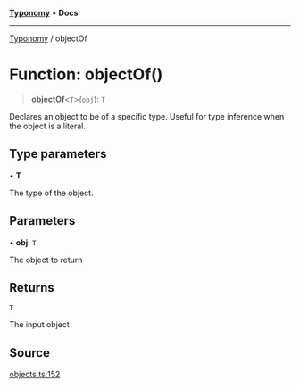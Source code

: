 [**Typonomy**](../README.md) • **Docs**

***

[Typonomy](../globals.md) / objectOf

# Function: objectOf()

> **objectOf**\<`T`\>(`obj`): `T`

Declares an object to be of a specific type.
Useful for type inference when the object is a literal.

## Type parameters

• **T**

The type of the object.

## Parameters

• **obj**: `T`

The object to return

## Returns

`T`

The input object

## Source

[objects.ts:152](https://github.com/softcraft-development/typonomy/blob/1c47fc13034f4e53267c72ada03a418616dc092e/src/objects.ts#L152)

